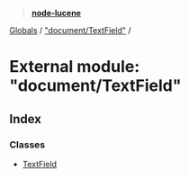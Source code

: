 > **[node-lucene](../README.md)**

[Globals](../README.md) / ["document/TextField"](_document_textfield_.md) /

# External module: "document/TextField"

## Index

### Classes

* [TextField](../classes/_document_textfield_.textfield.md)